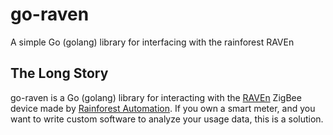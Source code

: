 go-raven
========

A simple Go (golang) library for interfacing with the rainforest RAVEn

The Long Story
--------------
go-raven is a Go (golang) library for interacting with the [RAVEn](http://rainforestautomation.com/raven_support) ZigBee device made by [Rainforest Automation](http://rainforestautomation.com). If you own a smart meter, and you want to write custom software to analyze your usage data, this is a solution.

